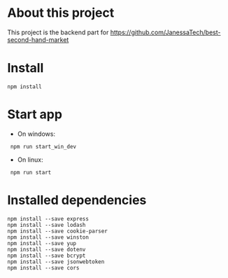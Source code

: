 # About this project

This project is the backend part for https://github.com/JanessaTech/best-second-hand-market

# Install

```
npm install
```

# Start app

- On windows:

```
 npm run start_win_dev
```

- On linux:

```
 npm run start
```

# Installed dependencies

```
npm install --save express
npm install --save lodash
npm install --save cookie-parser
npm install --save winston
npm install --save yup
npm install --save dotenv
npm install --save bcrypt
npm install --save jsonwebtoken
npm install --save cors
```
